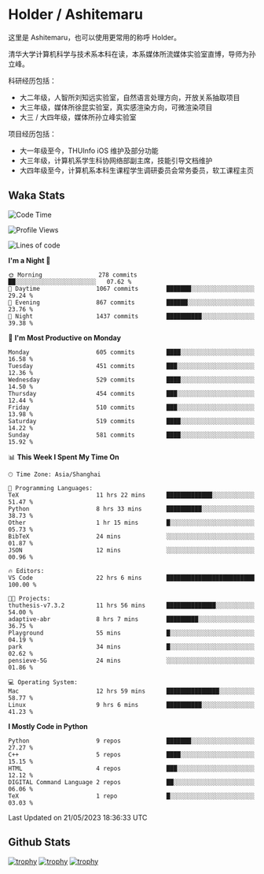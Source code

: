 # Holder / Ashitemaru

这里是 Ashitemaru，也可以使用更常用的称呼 Holder。

清华大学计算机科学与技术系本科在读，本系媒体所流媒体实验室直博，导师为孙立峰。

科研经历包括：

- 大二年级，人智所刘知远实验室，自然语言处理方向，开放关系抽取项目
- 大三年级，媒体所徐昆实验室，真实感渲染方向，可微渲染项目
- 大三 / 大四年级，媒体所孙立峰实验室

项目经历包括：

- 大一年级至今，THUInfo iOS 维护及部分功能
- 大三年级，计算机系学生科协网络部副主席，技能引导文档维护
- 大四年级至今，计算机系本科生课程学生调研委员会常务委员，软工课程主页

## Waka Stats

<!--START_SECTION:waka-->
![Code Time](http://img.shields.io/badge/Code%20Time-855%20hrs%2017%20mins-blue)

![Profile Views](http://img.shields.io/badge/Profile%20Views-6-blue)

![Lines of code](https://img.shields.io/badge/From%20Hello%20World%20I%27ve%20Written-2.3%20million%20lines%20of%20code-blue)

**I'm a Night 🦉** 

```text
🌞 Morning                278 commits         ██░░░░░░░░░░░░░░░░░░░░░░░   07.62 % 
🌆 Daytime                1067 commits        ███████░░░░░░░░░░░░░░░░░░   29.24 % 
🌃 Evening                867 commits         ██████░░░░░░░░░░░░░░░░░░░   23.76 % 
🌙 Night                  1437 commits        ██████████░░░░░░░░░░░░░░░   39.38 % 
```
📅 **I'm Most Productive on Monday** 

```text
Monday                   605 commits         ████░░░░░░░░░░░░░░░░░░░░░   16.58 % 
Tuesday                  451 commits         ███░░░░░░░░░░░░░░░░░░░░░░   12.36 % 
Wednesday                529 commits         ████░░░░░░░░░░░░░░░░░░░░░   14.50 % 
Thursday                 454 commits         ███░░░░░░░░░░░░░░░░░░░░░░   12.44 % 
Friday                   510 commits         ███░░░░░░░░░░░░░░░░░░░░░░   13.98 % 
Saturday                 519 commits         ████░░░░░░░░░░░░░░░░░░░░░   14.22 % 
Sunday                   581 commits         ████░░░░░░░░░░░░░░░░░░░░░   15.92 % 
```


📊 **This Week I Spent My Time On** 

```text
🕑︎ Time Zone: Asia/Shanghai

💬 Programming Languages: 
TeX                      11 hrs 22 mins      █████████████░░░░░░░░░░░░   51.47 % 
Python                   8 hrs 33 mins       ██████████░░░░░░░░░░░░░░░   38.73 % 
Other                    1 hr 15 mins        █░░░░░░░░░░░░░░░░░░░░░░░░   05.73 % 
BibTeX                   24 mins             ░░░░░░░░░░░░░░░░░░░░░░░░░   01.87 % 
JSON                     12 mins             ░░░░░░░░░░░░░░░░░░░░░░░░░   00.96 % 

🔥 Editors: 
VS Code                  22 hrs 6 mins       █████████████████████████   100.00 % 

🐱‍💻 Projects: 
thuthesis-v7.3.2         11 hrs 56 mins      ██████████████░░░░░░░░░░░   54.00 % 
adaptive-abr             8 hrs 7 mins        █████████░░░░░░░░░░░░░░░░   36.75 % 
Playground               55 mins             █░░░░░░░░░░░░░░░░░░░░░░░░   04.19 % 
park                     34 mins             █░░░░░░░░░░░░░░░░░░░░░░░░   02.62 % 
pensieve-5G              24 mins             ░░░░░░░░░░░░░░░░░░░░░░░░░   01.86 % 

💻 Operating System: 
Mac                      12 hrs 59 mins      ███████████████░░░░░░░░░░   58.77 % 
Linux                    9 hrs 6 mins        ██████████░░░░░░░░░░░░░░░   41.23 % 
```

**I Mostly Code in Python** 

```text
Python                   9 repos             ███████░░░░░░░░░░░░░░░░░░   27.27 % 
C++                      5 repos             ████░░░░░░░░░░░░░░░░░░░░░   15.15 % 
HTML                     4 repos             ███░░░░░░░░░░░░░░░░░░░░░░   12.12 % 
DIGITAL Command Language 2 repos             ██░░░░░░░░░░░░░░░░░░░░░░░   06.06 % 
TeX                      1 repo              █░░░░░░░░░░░░░░░░░░░░░░░░   03.03 % 
```




 Last Updated on 21/05/2023 18:36:33 UTC
<!--END_SECTION:waka-->

## Github Stats

[![trophy](https://github-profile-trophy.vercel.app/?username=Ashitemaru&column=7)](https://github.com/Ashitemaru)
[![trophy](https://github-readme-stats.vercel.app/api?username=Ashitemaru&show_icons=true&include_all_commits=true)](https://github.com/Ashitemaru)
[![trophy](https://github-readme-stats.vercel.app/api/top-langs/?username=Ashitemaru&layout=compact)](https://github.com/Ashitemaru)

<!--
**Ashitemaru/Ashitemaru** is a ✨ _special_ ✨ repository because its `README.md` (this file) appears on your GitHub profile.

Here are some ideas to get you started:

- 🔭 I’m currently working on ...
- 🌱 I’m currently learning ...
- 👯 I’m looking to collaborate on ...
- 🤔 I’m looking for help with ...
- 💬 Ask me about ...
- 📫 How to reach me: ...
- 😄 Pronouns: ...
- ⚡ Fun fact: ...
-->
